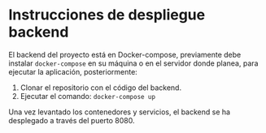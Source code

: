 # Instrucciones de despliegue **backend**
El backend del proyecto está en Docker-compose, previamente debe instalar `docker-compose` en su máquina o en el servidor donde planea, para ejecutar la aplicación, posteriormente:

1. Clonar el repositorio con el código del backend.
2. Ejecutar el comando: `docker-compose up`

Una vez levantado los contenedores y servicios, el backend se ha desplegado a
través del puerto 8080.